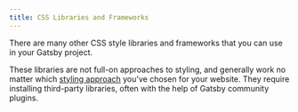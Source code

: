 ```yaml
---
title: CSS Libraries and Frameworks
---
```


There are many other CSS style libraries and frameworks that you can use in your Gatsby project.

These libraries are not full-on approaches to styling, and generally work no matter which [styling approach](/docs/styling/) you've chosen for your website. They require installing third-party libraries, often with the help of Gatsby community plugins.

<GuideList slug={props.slug} />
